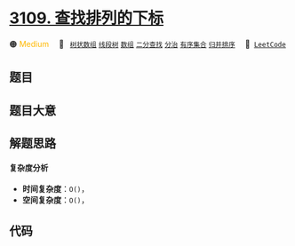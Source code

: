 # [3109. 查找排列的下标](https://leetcode.com/problems/find-the-index-of-permutation)

🟠 <font color=#ffb800>Medium</font>&emsp; 🔖&ensp; [`树状数组`](/tag/binary-indexed-tree.md) [`线段树`](/tag/segment-tree.md) [`数组`](/tag/array.md) [`二分查找`](/tag/binary-search.md) [`分治`](/tag/divide-and-conquer.md) [`有序集合`](/tag/ordered-set.md) [`归并排序`](/tag/merge-sort.md)&emsp; 🔗&ensp;[`LeetCode`](https://leetcode.com/problems/find-the-index-of-permutation)

## 题目




## 题目大意




## 解题思路

#### 复杂度分析

- **时间复杂度**：`O()`，
- **空间复杂度**：`O()`，

## 代码

```javascript

```